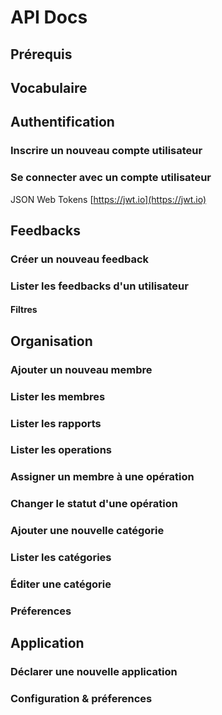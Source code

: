 # API Docs

## Prérequis

## Vocabulaire

## Authentification

### Inscrire un nouveau compte utilisateur

### Se connecter avec un compte utilisateur

JSON Web Tokens [https://jwt.io](https://jwt.io)

## Feedbacks

### Créer un nouveau feedback

### Lister les feedbacks d'un utilisateur

#### Filtres

## Organisation

### Ajouter un nouveau membre

### Lister les membres

### Lister les rapports

### Lister les operations

### Assigner un membre à une opération

### Changer le statut d'une opération

### Ajouter une nouvelle catégorie

### Lister les catégories

### Éditer une catégorie

### Préferences

## Application

### Déclarer une nouvelle application

### Configuration & préferences
